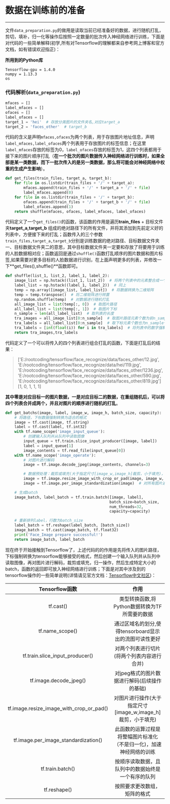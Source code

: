 ﻿# 数据在训练前的准备

---

文件`data_preparation.py`的做用是读取当前已经准备好的数据，进行随机打乱，剪切，填补，归一化等操作后按照一定数量的批次传入神经网络进行训练，下面是对代码的一些简单解释(初学,所有对Tensorflow的理解都来自参考网上博客和官方文档，如有错误欢迎指正)：

**所用到的Python库**

    Tensorflow-gpu = 1.4.0
    numpy = 1.13.3
    os
### 代码解析(`data_preparation.py`)
```python
mfaces = []
label_mfaces = []
ofaces = []
label_ofaces = []
target_1 = 'hei'  # 存放分类图片的文件夹名,对应target_a
target_2 = 'faces_other'  # target_b

```
代码的含义是声明`mfaces,ofaces`为两个列表，用于存放图片地址信息，声明`label_mfaces,label_ofaces`两个列表用于存放图片的标签信息；在这里`label_mfaces`存放的标签为0，`label_ofaces`存放的标签为1，这四个列表都用于接下来的图片顺序打乱（**在一个批次的图片数据传入神经网络进行训练时，如果全部是某一类数据，而下一批次传入的是另一类数据，那么将可能会对神经网络中权重的生成产生影响**）。
```python
def get_files(train_files, target_a, target_b):
    for file in os.listdir(train_files + '/' + target_a):
        mfaces.append(train_files + '/' + target_a + '/' + file)
        label_mfaces.append(0)
    for file in os.listdir(train_files + '/' + target_b):
        ofaces.append(train_files + '/' + target_b + '/' + file)
        label_ofaces.append(1)
    return shuffle(mfaces, ofaces, label_mfaces, label_ofaces)
```
代码定义了一个`get_files()`的函数，该函数的作用是遍历**train_files** + 目标文件夹**target_a,target_b** 组成的绝对路径下的所有文件，并将其添加到先前定义好的列表中，方便接下来的打乱；函数传入的三个参数 `train_files,target_a,target_b`分别是训练数据的绝对路径、目标数据文件夹一、目标数据文件夹二的意思，其中目标数据文件夹一定要和存放了将要用于训练的人脸数据相对应；函数返回是通过`shuffle()`函数打乱顺序的图片数据和图片标签,如果需要对更多目标的人脸数据进行识别，在上面声明更多的列表，并修改一下**get_files(),shuffle()**函数即可。
```python
def shuffle(list_1, list_2, label_1, label_2):
    image_list = np.hstack((list_1, list_2))  # 将两个列表中的元素整合成一个列表
    label_list = np.hstack((label_1, label_2))  # 同上
    temp = np.array([image_list, label_list])  # 将数据转换为二维矩阵
    temp = temp.transpose()  # 将二维矩阵进行转置
    np.random.shuffle(temp)  # 对数据进行随机打乱
    all_image_list = list(temp[:, 0])  # 取图片路径
    all_label_list = list(temp[:, 1])  # 取图片下标
    n_sample = len(all_label_list)  # 取列表的长度
    tra_images = all_image_list[0:n_sample]  # 取图片路径元素个数为前n_sample个
    tra_labels = all_label_list[0:n_sample]  # 取下标元素个数也为n_sample个
    tra_labels = [int(float(i)) for i in tra_labels]  # 将列表中的数字强制转换为int型(整形)
    return tra_images,tra_labels
```
代码定义了一个可以将传入的四个列表进行组合打乱的函数，下面是打乱后的结果：
>['E:/rootcoding/tensorflow/face_recognize/data/faces_other/12.jpg', 'E:/rootcoding/tensorflow/face_recognize/data/hei/119.jpg', 'E:/rootcoding/tensorflow/face_recognize/data/faces_other/1236.jpg', 'E:/rootcoding/tensorflow/face_recognize/data/faces_other/590.jpg', 'E:/rootcoding/tensorflow/face_recognize/data/faces_other/819.jpg']
[1, 0, 1, 1, 1]

**其中零是对应目标一的图片数据，一是对应目标二的数据，在重组随机后，可以将四个列表合并成两个，并且对图片的顺序进行随机的打乱**。
```python
def get_batchs(image, label, image_w, image_h, batch_size, capacity):
    # 将路径，下标数据强制转换为适合的格式
    image = tf.cast(image, tf.string)
    label = tf.cast(label, tf.int32)
    with tf.name_scope('image_input_queue'):
        # 创建输入队列并从队列中读取图像
        input_queue = tf.train.slice_input_producer([image, label])
        label = input_queue[1]
        image_contents = tf.read_file(input_queue[0])
    with tf.name_scope('image_operate'):
        # 对图片进行解码
        image = tf.image.decode_jpeg(image_contents, channels=3)

        # 数据预处理：裁剪或填充(大于指定尺寸[image_w,image_h]裁剪，小于填充)，此处可以省略，因为预先准备的数据是固定尺寸的[64 ,64]
        image = tf.image.resize_image_with_crop_or_pad(image, image_w, image_h)
        image = tf.image.per_image_standardization(image)  # 对所有图片进行归一化操作

    # 生成batch
    image_batch, label_batch = tf.train.batch([image, label],
                                              batch_size=batch_size,
                                              num_threads=32,
                                              capacity=capacity)

    # 重新排列label，行数为batch_size
    label_batch = tf.reshape(label_batch, [batch_size])
    image_batch = tf.cast(image_batch, tf.float32)
    print('Face_Image prepare successful!')
    return image_batch, label_batch
```
现在终于开始接触到Tensorflow了，上述代码的的作用是先将传入的图片路径，下标强制转换为tensorflow能够接受的格式，然后创建一个输入队列并从队列中读取图像，再对图片进行解码，裁剪或填充，归一操作，然后生成特定大小的batch，函数的返回即可放入神经网络进行训练；下面是对其中涉及到的tensorflow操作的一些简单说明(详情请见官方文档：[Tensorflow中文社区](http://www.tensorfly.cn/ "跳转至中文社区"))：

|Tensorflow函数|作用|
|:---:|:--:|
|tf.cast()|类型转换函数,将Python数据转换为TF所需要的数据|
|tf.name_scope()|通过区域名的划分,使得tensorboard显示出的流图可读性更好|
|tf.train.slice_input_producer()|对两个列表进行切片(将两个列表内容进行合并)|
|tf.image.decode_jpeg()|对jpeg格式的图片数据进行解码(后续操作的基础)|
|tf.image.resize_image_with_crop_or_pad()|对图片进行操作(大于指定尺寸[image_w,image_h]裁剪，小于填充)|
|tf.image.per_image_standardization()|此函数的运算过程是将整幅图片标准化（不是归一化)，加速神经网络的训练|
|tf.train.batch()|按顺序读取数据，且队列中的数据始终是一个有序的队列|
|tf.reshape()|按照要求更改数组，矩阵的格式|

